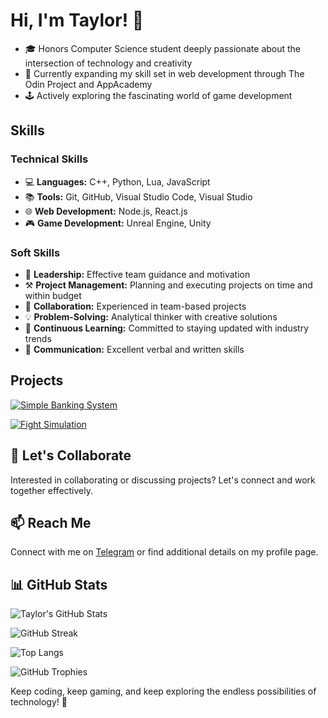 <!-- TaylorBisset/README.md -->

# Hi, I'm Taylor! 👋 
- 🎓 Honors Computer Science student deeply passionate about the intersection of technology and creativity 
- 🌱 Currently expanding my skill set in web development through The Odin Project and AppAcademy 
- 🕹️ Actively exploring the fascinating world of game development 

## Skills 
### Technical Skills 
- 💻 **Languages:** C++, Python, Lua, JavaScript 
- 📚 **Tools:** Git, GitHub, Visual Studio Code, Visual Studio 
- 🌐 **Web Development:** Node.js, React.js 
- 🎮 **Game Development:** Unreal Engine, Unity 

### Soft Skills 
- 🎯 **Leadership:** Effective team guidance and motivation 
- ⚒️ **Project Management:** Planning and executing projects on time and within budget  
- 🤝 **Collaboration:** Experienced in team-based projects 
- 💡 **Problem-Solving:** Analytical thinker with creative solutions 
- 🧠 **Continuous Learning:** Committed to staying updated with industry trends  
- 💬 **Communication:** Excellent verbal and written skills 

## Projects 
[![Simple Banking System](https://github-readme-stats.vercel.app/api/pin/?username=TaylorBisset&repo=CS131-SimpleBankingSystem-HonorsProject&theme=tokyonight)](https://github.com/TaylorBisset/CS131-SimpleBankingSystem-HonorsProject) 

[![Fight Simulation](https://github-readme-stats.vercel.app/api/pin/?username=TaylorBisset&repo=CS132-Honors-FightSim&theme=tokyonight)](https://github.com/TaylorBisset/CS132-Honors-FightSim) 

## 🤝 Let's Collaborate 
Interested in collaborating or discussing projects? Let's connect and work together effectively.

## 📫 Reach Me 
Connect with me on [Telegram](https://t.me/taylorbisset) or find additional details on my profile page. 

## 📊 GitHub Stats <!-- https://github.com/anuraghazra/github-readme-stats -->
![Taylor's GitHub Stats](https://github-readme-stats.vercel.app/api?username=TaylorBisset&show_icons=true&theme=tokyonight) 

![GitHub Streak](https://github-readme-streak-stats.herokuapp.com/?user=TaylorBisset&theme=tokyonight) 

![Top Langs](https://github-readme-stats.vercel.app/api/top-langs/?username=TaylorBisset&size_weight=0.5&count_weight=0.5&hide_title=true&layout=compact&theme=tokyonight) 

![GitHub Trophies](https://github-trophies.vercel.app/?username=TaylorBisset&row=3&column=4&theme=tokyonight) 

<!-- ![Wakatime Stats](https://github-readme-stats.vercel.app/api/wakatime?username=TaylorBisset&theme=tokyonight) -->

Keep coding, keep gaming, and keep exploring the endless possibilities of technology! 🚀 
